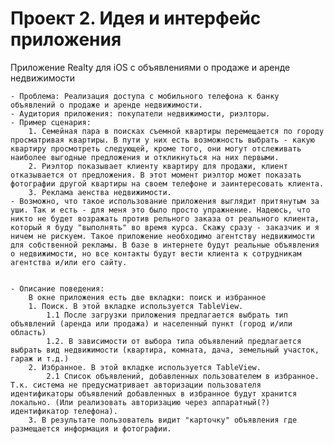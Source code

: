 Проект 2. 
Идея и интерфейс приложения
=============
Приложение Realty для iOS с объявлениями о продаже и аренде недвижимости
	
    - Проблема: Реализация доступа с мобильного телефона к банку объявлений о продаже и аренде недвижимости.
    - Аудитория приложения: покупатели недвижимости, риэлторы.
	- Пример сценария: 
        1. Семейная пара в поисках съемной квартиры перемещается по городу просматривая квартиры. В пути у них есть возможность выбрать - какую квартиру просмотреть следующей, кроме того, они могут отслеживать наиболее выгодные предложения и откликнуться на них первыми.
        2. Риэлтор показывает клиенту квартиру для продажи, клиент отказывается от предложения. В этот момент риэлтор может показать фотографии другой квартиры на своем телефоне и заинтересовать клиента.
        3. Реклама аенства недвижимости.
    - Возможно, что такое использование приложения выглядит притянутым за уши. Так и есть - для меня это было просто упражнение. Надеюсь, что никто не будет возражать против рельного заказа от реального клиента, который я буду "выполнять" во время курса. Скажу сразу - заказчик и я ничем не рискуем. Такое приложение необходимо агентству недвижимости для собственной рекламы. В базе в интернете будут реальные объявления о недвижимости, но все контакты будут вести клиента к сотрудникам агентства и/или его сайту.
    
    
    - Описание поведения:
        В окне приложения есть две вкладки: поиск и избранное
        1. Поиск. В этой вкладке используется TableView.
            1.1 После загрузки приложения предлагается выбрать тип объявлений (аренда или продажа) и населенный пункт (город и/или область)
            1.2. В зависимости от выбора типа объявлений предлагается выбрать вид недвижимости (квартира, комната, дача, земельный участок, гараж и т.д.)
        2. Избранное. В этой вкладке используется TableView.
            2.1 Список объявлений, добавленных пользователем в избранное. Т.к. система не предусматривает авторизации пользователя идентификаторы объявлений добавленных в избранное будут хранится локально. (Или реализовать авторизацию через аппаратный(?) идентификатор телефона).
        3. В результате пользователь видит "карточку" объявления где размещается информация и фотографии.
    